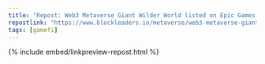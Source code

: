 ```yaml
---
title: "Repost: Web3 Metaverse Giant Wilder World listed on Epic Games Store - Blockleaders"
repostlink: "https://www.blockleaders.io/metaverse/web3-metaverse-giant-wilder-world-listed-on-epic-games-store"
tags: [gamefi]
---
```


{% include embed/linkpreview-repost.html %}
